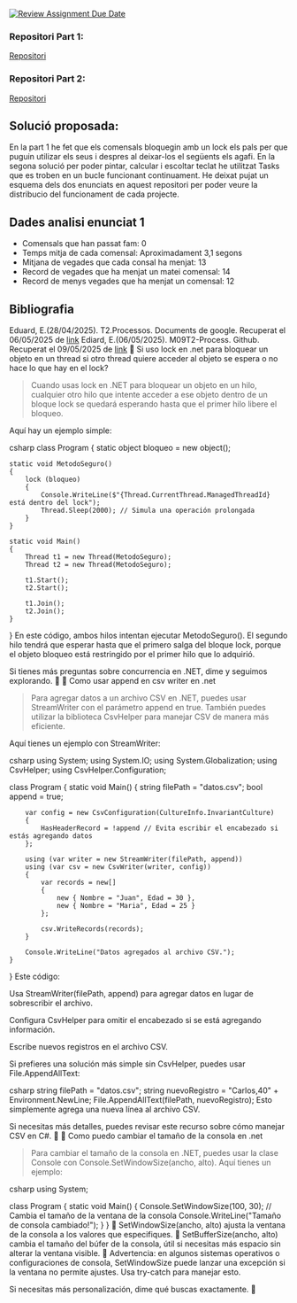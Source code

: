 [![Review Assignment Due Date](https://classroom.github.com/assets/deadline-readme-button-22041afd0340ce965d47ae6ef1cefeee28c7c493a6346c4f15d667ab976d596c.svg)](https://classroom.github.com/a/xs3aclQL)
### Repositori Part 1:
[Repositori](https://github.com/SergiAlbalat/T2.PR1.ThreadsTasks_SergiAlbalat)
### Repositori Part 2:
[Repositori](https://github.com/SergiAlbalat/T2.PR1.ThreadsTasksPart2.SergiAlbalt)

## Solució proposada:
En la part 1 he fet que els comensals bloquegin amb un lock els pals per que puguin utilizar els seus i despres al deixar-los el següents els agafi. En la segona solució per poder pintar, calcular i escoltar teclat he utilitzat Tasks que es troben en un bucle funcionant continuament. He deixat pujat un esquema dels dos enunciats en aquest repositori per poder veure la distribucio del funcionament de cada projecte.

## Dades analisi enunciat 1
- Comensals que han passat fam: 0
- Temps mitja de cada comensal: Aproximadament 3,1 segons
- Mitjana de vegades que cada consal ha menjat: 13
- Record de vegades que ha menjat un matei comensal: 14
- Record de menys vegades que ha menjat un comensal: 12

## Bibliografia

Eduard, E.(28/04/2025). T2.Processos. Documents de google. Recuperat el 06/05/2025 de [link](https://docs.google.com/document/d/1MtD84t79YI1Fm-wjA_nPslMbRfye_c0NplgustQXdSo/edit?tab=t.0#heading=h.ishb2r2lex5e)
Ediard, E.(06/05/2025). M09T2-Process. Github. Recuperat el 09/05/2025 de [link](https://github.com/eduard-ruesga-xtec/M09T2-Process)
📎 Si uso lock en .net para bloquear un objeto en un thread si otro thread quiere acceder al objeto se espera o no hace lo que hay en el lock?
> Cuando usas lock en .NET para bloquear un objeto en un hilo, cualquier otro hilo que intente acceder a ese objeto dentro de un bloque lock se quedará esperando hasta que el primer hilo libere el bloqueo.

Aquí hay un ejemplo simple:

csharp
class Program
{
    static object bloqueo = new object();

    static void MetodoSeguro()
    {
        lock (bloqueo)
        {
            Console.WriteLine($"{Thread.CurrentThread.ManagedThreadId} está dentro del lock");
            Thread.Sleep(2000); // Simula una operación prolongada
        }
    }

    static void Main()
    {
        Thread t1 = new Thread(MetodoSeguro);
        Thread t2 = new Thread(MetodoSeguro);

        t1.Start();
        t2.Start();

        t1.Join();
        t2.Join();
    }
}
En este código, ambos hilos intentan ejecutar MetodoSeguro(). El segundo hilo tendrá que esperar hasta que el primero salga del bloque lock, porque el objeto bloqueo está restringido por el primer hilo que lo adquirió.

Si tienes más preguntas sobre concurrencia en .NET, dime y seguimos explorando. 🚀
📎 Como usar append en csv writer en .net
> Para agregar datos a un archivo CSV en .NET, puedes usar StreamWriter con el parámetro append en true. También puedes utilizar la biblioteca CsvHelper para manejar CSV de manera más eficiente.

Aquí tienes un ejemplo con StreamWriter:

csharp
using System;
using System.IO;
using System.Globalization;
using CsvHelper;
using CsvHelper.Configuration;

class Program
{
    static void Main()
    {
        string filePath = "datos.csv";
        bool append = true;

        var config = new CsvConfiguration(CultureInfo.InvariantCulture)
        {
            HasHeaderRecord = !append // Evita escribir el encabezado si estás agregando datos
        };

        using (var writer = new StreamWriter(filePath, append))
        using (var csv = new CsvWriter(writer, config))
        {
            var records = new[]
            {
                new { Nombre = "Juan", Edad = 30 },
                new { Nombre = "Maria", Edad = 25 }
            };

            csv.WriteRecords(records);
        }

        Console.WriteLine("Datos agregados al archivo CSV.");
    }
}
Este código:

Usa StreamWriter(filePath, append) para agregar datos en lugar de sobrescribir el archivo.

Configura CsvHelper para omitir el encabezado si se está agregando información.

Escribe nuevos registros en el archivo CSV.

Si prefieres una solución más simple sin CsvHelper, puedes usar File.AppendAllText:

csharp
string filePath = "datos.csv";
string nuevoRegistro = "Carlos,40" + Environment.NewLine;
File.AppendAllText(filePath, nuevoRegistro);
Esto simplemente agrega una nueva línea al archivo CSV.

Si necesitas más detalles, puedes revisar este recurso sobre cómo manejar CSV en C#. 🚀
📎 Como puedo cambiar el tamaño de la consola en .net
> Para cambiar el tamaño de la consola en .NET, puedes usar la clase Console con Console.SetWindowSize(ancho, alto). Aquí tienes un ejemplo:

csharp
using System;

class Program
{
    static void Main()
    {
        Console.SetWindowSize(100, 30); // Cambia el tamaño de la ventana de la consola
        Console.WriteLine("Tamaño de consola cambiado!");
    }
}
🔹 SetWindowSize(ancho, alto) ajusta la ventana de la consola a los valores que especifiques. 🔹 SetBufferSize(ancho, alto) cambia el tamaño del búfer de la consola, útil si necesitas más espacio sin alterar la ventana visible. 🔹 Advertencia: en algunos sistemas operativos o configuraciones de consola, SetWindowSize puede lanzar una excepción si la ventana no permite ajustes. Usa try-catch para manejar esto.

Si necesitas más personalización, dime qué buscas exactamente. 🚀
